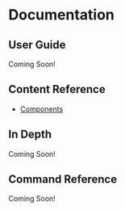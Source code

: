 # Documentation

## User Guide

Coming Soon!

## Content Reference

+ [Components](documentation/components/components.html)

## In Depth

Coming Soon!

## Command Reference

Coming Soon!
